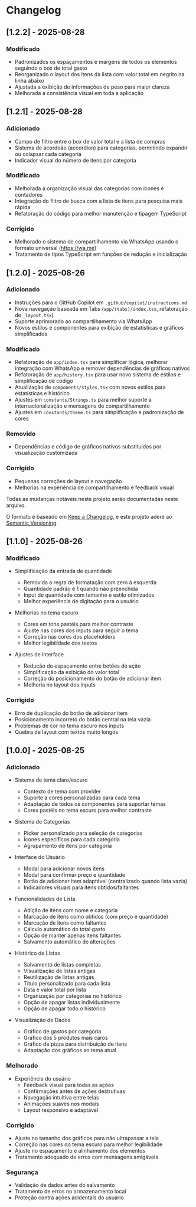 # Changelog

## [1.2.2] - 2025-08-28

### Modificado
- Padronizados os espaçamentos e margens de todos os elementos seguindo o box de total gasto
- Reorganizado o layout dos itens da lista com valor total em negrito na linha abaixo
- Ajustada a exibição de informações de peso para maior clareza
- Melhorada a consistência visual em toda a aplicação

## [1.2.1] - 2025-08-28

### Adicionado
- Campo de filtro entre o box de valor total e a lista de compras
- Sistema de acordeão (accordion) para categorias, permitindo expandir ou colapsar cada categoria
- Indicador visual do número de itens por categoria

### Modificado
- Melhorada a organização visual das categorias com ícones e contadores
- Integração do filtro de busca com a lista de itens para pesquisa mais rápida
- Refatoração do código para melhor manutenção e tipagem TypeScript

### Corrigido
- Melhorado o sistema de compartilhamento via WhatsApp usando o formato universal (https://wa.me)
- Tratamento de tipos TypeScript em funções de redução e inicialização

## [1.2.0] - 2025-08-26

### Adicionado
- Instruções para o GitHub Copilot em `.github/copilot/instructions.md`
- Nova navegação baseada em Tabs (`app/(tabs)/index.tsx`, refatoração de `_layout.tsx`)
- Suporte aprimorado ao compartilhamento via WhatsApp
- Novos estilos e componentes para exibição de estatísticas e gráficos simplificados

### Modificado
- Refatoração de `app/index.tsx` para simplificar lógica, melhorar integração com WhatsApp e remover dependências de gráficos nativos
- Refatoração de `app/history.tsx` para usar novo sistema de estilos e simplificação de código
- Atualização de `components/styles.tsx` com novos estilos para estatísticas e histórico
- Ajustes em `constants/Strings.ts` para melhor suporte a internacionalização e mensagens de compartilhamento
- Ajustes em `constants/theme.ts` para simplificação e padronização de cores

### Removido
- Dependências e código de gráficos nativos substituídos por visualização customizada

### Corrigido
- Pequenas correções de layout e navegação
- Melhorias na experiência de compartilhamento e feedback visual

Todas as mudanças notáveis neste projeto serão documentadas neste arquivo.

O formato é baseado em [Keep a Changelog](https://keepachangelog.com/pt-BR/1.0.0/),
e este projeto adere ao [Semantic Versioning](https://semver.org/lang/pt-BR/).

## [1.1.0] - 2025-08-26

### Modificado
- Simplificação da entrada de quantidade
  - Removida a regra de formatação com zero à esquerda
  - Quantidade padrão é 1 quando não preenchida
  - Input de quantidade com tamanho e estilo otimizados
  - Melhor experiência de digitação para o usuário

- Melhorias no tema escuro
  - Cores em tons pastéis para melhor contraste
  - Ajuste nas cores dos inputs para seguir o tema
  - Correção nas cores dos placeholders
  - Melhor legibilidade dos textos

- Ajustes de interface
  - Redução do espaçamento entre botões de ação
  - Simplificação da exibição do valor total
  - Correção do posicionamento do botão de adicionar item
  - Melhoria no layout dos inputs

### Corrigido
- Erro de duplicação do botão de adicionar item
- Posicionamento incorreto do botão central na tela vazia
- Problemas de cor no tema escuro nos inputs
- Quebra de layout com textos muito longos

## [1.0.0] - 2025-08-25

### Adicionado
- Sistema de tema claro/escuro
  - Contexto de tema com provider
  - Suporte a cores personalizadas para cada tema
  - Adaptação de todos os componentes para suportar temas
  - Cores pastéis no tema escuro para melhor contraste

- Sistema de Categorias
  - Picker personalizado para seleção de categorias
  - Ícones específicos para cada categoria
  - Agrupamento de itens por categoria

- Interface do Usuário
  - Modal para adicionar novos itens
  - Modal para confirmar preço e quantidade
  - Botão de adicionar item adaptável (centralizado quando lista vazia)
  - Indicadores visuais para itens obtidos/faltantes

- Funcionalidades de Lista
  - Adição de itens com nome e categoria
  - Marcação de itens como obtidos (com preço e quantidade)
  - Marcação de itens como faltantes
  - Cálculo automático do total gasto
  - Opção de manter apenas itens faltantes
  - Salvamento automático de alterações

- Histórico de Listas
  - Salvamento de listas completas
  - Visualização de listas antigas
  - Reutilização de listas antigas
  - Título personalizado para cada lista
  - Data e valor total por lista
  - Organização por categorias no histórico
  - Opção de apagar listas individualmente
  - Opção de apagar todo o histórico

- Visualização de Dados
  - Gráfico de gastos por categoria
  - Gráfico dos 5 produtos mais caros
  - Gráfico de pizza para distribuição de itens
  - Adaptação dos gráficos ao tema atual

### Melhorado
- Experiência do usuário
  - Feedback visual para todas as ações
  - Confirmações antes de ações destrutivas
  - Navegação intuitiva entre telas
  - Animações suaves nos modais
  - Layout responsivo e adaptável

### Corrigido
- Ajuste no tamanho dos gráficos para não ultrapassar a tela
- Correção nas cores do tema escuro para melhor legibilidade
- Ajuste no espaçamento e alinhamento dos elementos
- Tratamento adequado de erros com mensagens amigáveis

### Segurança
- Validação de dados antes do salvamento
- Tratamento de erros no armazenamento local
- Proteção contra ações acidentais do usuário
